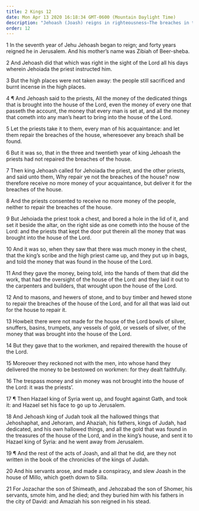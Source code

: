 ```yaml
---
title: 2 Kings 12
date: Mon Apr 13 2020 16:18:34 GMT-0600 (Mountain Daylight Time)
description: "Jehoash (Joash) reigns in righteousness—The breaches in the temple are repaired—The safety of Jerusalem is purchased with the hallowed things in the temple—Joash is slain and Amaziah reigns."
order: 12
---
```


1 In the seventh year of Jehu Jehoash began to reign; and forty years reigned he in Jerusalem. And his mother’s name was Zibiah of Beer-sheba.

2 And Jehoash did that which was right in the sight of the Lord all his days wherein Jehoiada the priest instructed him.

3 But the high places were not taken away: the people still sacrificed and burnt incense in the high places.

4 ¶ And Jehoash said to the priests, All the money of the dedicated things that is brought into the house of the Lord, even the money of every one that passeth the account, the money that every man is set at, and all the money that cometh into any man’s heart to bring into the house of the Lord.

5 Let the priests take it to them, every man of his acquaintance: and let them repair the breaches of the house, wheresoever any breach shall be found.

6 But it was so, that in the three and twentieth year of king Jehoash the priests had not repaired the breaches of the house.

7 Then king Jehoash called for Jehoiada the priest, and the other priests, and said unto them, Why repair ye not the breaches of the house? now therefore receive no more money of your acquaintance, but deliver it for the breaches of the house.

8 And the priests consented to receive no more money of the people, neither to repair the breaches of the house.

9 But Jehoiada the priest took a chest, and bored a hole in the lid of it, and set it beside the altar, on the right side as one cometh into the house of the Lord: and the priests that kept the door put therein all the money that was brought into the house of the Lord.

10 And it was so, when they saw that there was much money in the chest, that the king’s scribe and the high priest came up, and they put up in bags, and told the money that was found in the house of the Lord.

11 And they gave the money, being told, into the hands of them that did the work, that had the oversight of the house of the Lord: and they laid it out to the carpenters and builders, that wrought upon the house of the Lord.

12 And to masons, and hewers of stone, and to buy timber and hewed stone to repair the breaches of the house of the Lord, and for all that was laid out for the house to repair it.

13 Howbeit there were not made for the house of the Lord bowls of silver, snuffers, basins, trumpets, any vessels of gold, or vessels of silver, of the money that was brought into the house of the Lord.

14 But they gave that to the workmen, and repaired therewith the house of the Lord.

15 Moreover they reckoned not with the men, into whose hand they delivered the money to be bestowed on workmen: for they dealt faithfully.

16 The trespass money and sin money was not brought into the house of the Lord: it was the priests’.

17 ¶ Then Hazael king of Syria went up, and fought against Gath, and took it: and Hazael set his face to go up to Jerusalem.

18 And Jehoash king of Judah took all the hallowed things that Jehoshaphat, and Jehoram, and Ahaziah, his fathers, kings of Judah, had dedicated, and his own hallowed things, and all the gold that was found in the treasures of the house of the Lord, and in the king’s house, and sent it to Hazael king of Syria: and he went away from Jerusalem.

19 ¶ And the rest of the acts of Joash, and all that he did, are they not written in the book of the chronicles of the kings of Judah.

20 And his servants arose, and made a conspiracy, and slew Joash in the house of Millo, which goeth down to Silla.

21 For Jozachar the son of Shimeath, and Jehozabad the son of Shomer, his servants, smote him, and he died; and they buried him with his fathers in the city of David: and Amaziah his son reigned in his stead.
